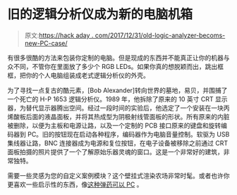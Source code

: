 # 旧的逻辑分析仪成为新的电脑机箱

> 原文:[https://hack aday . com/2017/12/31/old-logic-analyzer-becoms-new-PC-case/](https://hackaday.com/2017/12/31/old-logic-analyzer-becomes-new-pc-case/)

有很多很酷的方法来包装你定制的电脑。但是现成的东西并不能真正让你的机器与众不同，不管你在里面放了多少个 RGB LEDs。如果你真的想脱颖而出，跳出框框，把你的个人电脑组装成老式逻辑分析仪的外壳。

为了寻找一点复古的酷元素，[Bob Alexander]转向世界的墓地，易贝，并围捕了一个死亡的 H-P 1653 逻辑分析仪。1989 年，他拆除了原来的 10 英寸 CRT 显示器，为替代显示器腾出空间。经过一段时间的实验后，他选定了一个安装在一块丙烯酸板后面的液晶面板，并将其热成型为阴极射线管面板的形状。所有原来的内脏被删除，以便为主板和电源让路，以及一个定制的 PCB 接口原来的键盘和旋转编码器到 PC。旧的按钮现在启动各种程序，编码器作为电脑音量控制。软驱为 USB 集线器让路，BNC 连接器成为电源和复位按钮，在电子设备被移除之前通过 CRT 面板拍摄的照片提供了一个了解原始乐器灵魂的窗口。这是一个非常好的建筑，非常独特。

需要一些灵感为您的自定义案例模块？这个壁挂式渲染农场非常时髦。或者也许你更喜欢一些启示性的东西，像[这种弹药可以 PC](https://hackaday.com/2009/10/06/high-explosives-pc-case/) 。